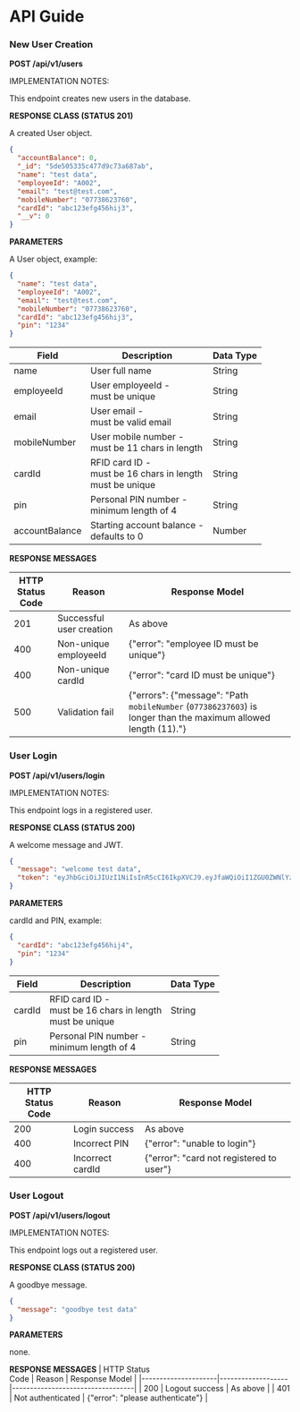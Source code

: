 # API Guide

### __New User Creation__

**POST /api/v1/users**

IMPLEMENTATION NOTES:

This endpoint creates new users in the database.

**RESPONSE CLASS (STATUS 201)**

A created User object.

```json
{
  "accountBalance": 0,
  "_id": "5de505335c477d9c73a687ab",
  "name": "test data",
  "employeeId": "A002",
  "email": "test@test.com",
  "mobileNumber": "07738623760",
  "cardId": "abc123efg456hij3",
  "__v": 0
}
```

**PARAMETERS**

A User object, example:

```json
{
  "name": "test data",
  "employeeId": "A002",
  "email": "test@test.com",
  "mobileNumber": "07738623760",
  "cardId": "abc123efg456hij3",
  "pin": "1234"
}
```

| Field          | Description                                                    | Data Type |
|----------------|----------------------------------------------------------------|-----------|
| name           | User full name                                                 | String    |
| employeeId     | User employeeId -<br>must be unique                            | String    |
| email          | User email - <br>must be valid email                           | String    |
| mobileNumber   | User mobile number -<br>must be 11 chars in length             | String    |
| cardId         | RFID card ID -<br>must be 16 chars in length<br>must be unique | String    |
| pin            | Personal PIN number -<br>minimum length of 4                   | String    |
| accountBalance | Starting account balance -<br>defaults to 0                    | Number    |

**RESPONSE MESSAGES**

| HTTP Status<br>Code | Reason                   | Response Model                          |
|---------------------|--------------------------|-----------------------------------------|
| 201                 | Successful user creation | As above                                |
| 400                 | Non-unique employeeId    |{"error": "employee ID must be unique"}  |
| 400                 | Non-unique cardId        |{"error": "card ID must be unique"}      |
| 500                 | Validation fail          |{"errors": {"message": "Path `mobileNumber` (`077386237603`) is longer than the maximum allowed length (11)."}|


### __User Login__

**POST /api/v1/users/login**

IMPLEMENTATION NOTES:

This endpoint logs in a registered user.

**RESPONSE CLASS (STATUS 200)**

A welcome message and JWT.

```json
{
  "message": "welcome test data",
  "token": "eyJhbGciOiJIUzI1NiIsInR5cCI6IkpXVCJ9.eyJfaWQiOiI1ZGU0ZWNlYzQyYzA1OThlYjBkZTBjNTgiLCJpYXQiOjE1NzUyODc1OTUsImV4cCI6MTU3NTI4Nzg5NX0.q5z2t_rWALCRqdWDUdx2lEdSS47UKjY8BjQ0c10mREE"
}
```

**PARAMETERS**

cardId and PIN, example:

```json
{
  "cardId": "abc123efg456hij4",
  "pin": "1234"
}
```

| Field          | Description                                                    | Data Type |
|----------------|----------------------------------------------------------------|-----------|
| cardId         | RFID card ID -<br>must be 16 chars in length<br>must be unique | String    |
| pin            | Personal PIN number -<br>minimum length of 4                   | String    |

**RESPONSE MESSAGES**

| HTTP Status<br>Code | Reason           | Response Model                           |
|---------------------|------------------|------------------------------------------|
| 200                 | Login success    | As above                                 |
| 400                 | Incorrect PIN    | {"error": "unable to login"}             |
| 400                 | Incorrect cardId | {"error": "card not registered to user"} |


### __User Logout__

**POST /api/v1/users/logout**

IMPLEMENTATION NOTES:

This endpoint logs out a registered user.

**RESPONSE CLASS (STATUS 200)**

A goodbye message.

```json
{
  "message": "goodbye test data"
}
```

**PARAMETERS**

none.

**RESPONSE MESSAGES**
| HTTP Status<br>Code | Reason            | Response Model                   |
|---------------------|-------------------|----------------------------------|
| 200                 | Logout success    | As above                         |
| 401                 | Not authenticated | {"error": "please authenticate"} |